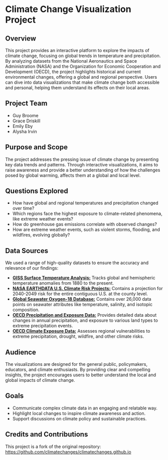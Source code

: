 # Climate Change Visualization Project
## Overview
This project provides an interactive platform to explore the impacts of climate change, focusing on global trends in temperature and precipitation. By analyzing datasets from the National Aeronautics and Space Administration (NASA) and the Organization for Economic Cooperation and Development (OECD), the project highlights historical and current environmental changes, offering a global and regional perspective. Users can dive into data visualizations that make climate change both accessible and personal, helping them understand its effects on their local areas.

## Project Team
- Guy Broome
- Grace Driskill
- Emily Eby
- Alysha Irvin

## Purpose and Scope
The project addresses the pressing issue of climate change by presenting key data trends and patterns. Through interactive visualizations, it aims to raise awareness and provide a better understanding of how the challenges posed by global warming, affects them at a global and local level. 

## Questions Explored
- How have global and regional temperatures and precipitation changed over time?
- Which regions face the highest exposure to climate-related phenomena, like extreme weather events?
- How do greenhouse gas emissions correlate with observed changes?
- How are extreme weather events, such as violent storms, flooding, and wildfires, evolving globally?

## Data Sources
We used a range of high-quality datasets to ensure the accuracy and relevance of our findings:

- **[GISS Surface Temperature Analysis:](https://data.giss.nasa.gov/gistemp/)** Tracks global and hemispheric temperature anomalies from 1880 to the present.
- **[NASA EARTHDATA U.S. Climate Risk Projects:](https://sedac.ciesin.columbia.edu/data/set/crv-us-climate-risk-proj-county-2040-2049/data-download#close )** Contains a projection for 2040-2049 risk for the entire contiguous U.S. at the county level.
- **[Global Seawater Oxygen-18 Database:](https://data.giss.nasa.gov/o18data/)** Contains over 26,000 data points on seawater attributes like temperature, salinity, and isotopic composition.
- **[OECD Precipitation and Exposure Data:](https://data-explorer.oecd.org/vis?df[ds]=dsDisseminateFinalDMZ&df[id]=DSD_ECH%40EXT_PREC&df[ag]=OECD.ENV.EPI&df[vs]=1.1&dq=AFG%2BBFA%2BBDI%2BCAF%2BTCD%2BSWZ%2BETH%2BGUF%2BATF%2BGLP%2BHMD%2BVAT%2BKAZ%2BXKV%2BKGZ%2BLAO%2BLSO%2BLIE%2BMWI%2BMLI%2BMTQ%2BMDA%2BMNG%2BNPL%2BNER%2BNFK%2BMKD%2BPRY%2BREU%2BRWA%2BSMR%2BSRB%2BSGS%2BSSD%2BTJK%2BTKM%2BUGA%2BUMI%2BUZB%2BZMB%2BZWE%2BIOT%2BBVT%2BBWA%2BBOL%2BBTN%2BBLR%2BAZE%2BARM%2BAND%2BCHE%2BSVK%2BLUX%2BHUN%2BCZE%2BAUT%2BALB%2BDZA%2BASM%2BAGO%2BAIA%2BATG%2BARG%2BABW%2BBHS%2BBHR%2BGGY%2BBGD%2BBRB%2BBLZ%2BBEN%2BBMU%2BBIH%2BBRA%2BVGB%2BBRN%2BBGR%2BCPV%2BKHM%2BCMR%2BCYM%2BCHN%2BCXR%2BCOM%2BCOG%2BCOK%2BCIV%2BHRV%2BCUB%2BCYP%2BPRK%2BCOD%2BDJI%2BDMA%2BDOM%2BECU%2BEGY%2BSLV%2BGNQ%2BERI%2BFRO%2BFJI%2BPYF%2BGAB%2BGMB%2BGEO%2BGHA%2BGRL%2BGRD%2BGUM%2BGTM%2BGIN%2BGNB%2BGUY%2BHTI%2BHND%2BHKG%2BIND%2BIDN%2BIRN%2BIRQ%2BIMN%2BJAM%2BJEY%2BJOR%2BKEN%2BKIR%2BKWT%2BLBN%2BLBR%2BLBY%2BMAC%2BMDG%2BMYS%2BMDV%2BMLT%2BMHL%2BMRT%2BMUS%2BMYT%2BFSM%2BMCO%2BMNE%2BMSR%2BMAR%2BMOZ%2BMMR%2BNAM%2BNRU%2BNCL%2BNIC%2BNGA%2BNIU%2BMNP%2BOMN%2BPAK%2BPLW%2BPSE%2BPAN%2BPNG%2BPER%2BPHL%2BPCN%2BPRI%2BQAT%2BROU%2BRUS%2BSHN%2BKNA%2BLCA%2BSPM%2BVCT%2BWSM%2BSTP%2BSAU%2BSEN%2BSYC%2BSLE%2BSGP%2BSLB%2BSOM%2BZAF%2BLKA%2BSDN%2BSUR%2BSJM%2BSYR%2BTWN%2BTZA%2BTHA%2BTLS%2BTGO%2BTKL%2BTON%2BTTO%2BTUN%2BTCA%2BTUV%2BUKR%2BARE%2BVIR%2BURY%2BVUT%2BVEN%2BVNM%2BWLF%2BESH%2BYEM%2BAU1%2BAU2%2BAU3%2BAU4%2BAU5%2BAU6%2BAU7%2BAU8%2BAUS%2BBEL%2BCAN%2BCHL%2BCOL%2BCRI%2BDNK%2BEST%2BFIN%2BFRA%2BDEU%2BGRC%2BISL%2BIRL%2BISR%2BITA%2BJPN%2BKOR%2BLVA%2BLTU%2BMEX%2BNLD%2BNZL%2BNOR%2BPOL%2BPRT%2BSVN%2BESP%2BSWE%2BTUR%2BGBR%2BUSA%2BG7%2BG20%2BEU27%2BOECD%2BOECDA%2BOECDSO%2BOECDE%2BAES%2BEMES%2BIPAC.A.99PT_LAND_EXP..W1T2...&lom=LASTNPERIODS&lo=5&to[TIME_PERIOD]=false&vw=ov&ly[cl]=TIME_PERIOD&ly[rw]=REF_AREA)** Provides detailed data about changes in annual precipitation, and exposure to various land types to extreme precipitation events.
- **[OECD Climate Exposure Data:](https://data.giss.nasa.gov/storms/obs-etc/)** Assesses regional vulnerabilities to extreme precipitation, drought, wildfire, and other climate risks.

## Audience
The visualizations are designed for the general public, policymakers, educators, and climate enthusiasts. By providing clear and compelling insights, the project encourages users to better understand the local and global impacts of climate change.

## Goals
- Communicate complex climate data in an engaging and relatable way.
- Highlight local changes to inspire climate awareness and action.
- Support discussions on climate policy and sustainable practices.

## Credits and Contributions
This project is a fork of the original repository: https://github.com/climatechanges/climatechanges.github.io
